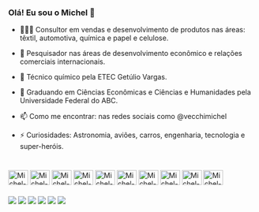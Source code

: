 ### Olá! Eu sou o Michel 👋

- 🧑🏽‍💼 Consultor em vendas e desenvolvimento de produtos nas áreas: têxtil, automotiva, química e papel e celulose.

- 🔭 Pesquisador nas áreas de desenvolvimento econômico e relações comerciais internacionais.

- 🧪 Técnico químico pela ETEC Getúlio Vargas.
  
- 🌱 Graduando em Ciências Econômicas e Ciências e Humanidades pela Universidade Federal do ABC.
  
- 📫 Como me encontrar: nas redes sociais como @vecchimichel
  
- ⚡ Curiosidades: Astronomia, aviões, carros, engenharia, tecnologia e super-heróis.

###

<div style="display: inline_block"><br>

<img align="center" alt="Michel-Canva" height="30" width="40" src="https://cdn.jsdelivr.net/gh/devicons/devicon/icons/canva/canva-original.svg">
<img align="center" alt="Michel-Chrome" height="30" width="40" src="img src="https://cdn.jsdelivr.net/gh/devicons/devicon/icons/chrome/chrome-original.svg">
<img align="center" alt="Michel-Google" height="30" width="40" src="img src="https://cdn.jsdelivr.net/gh/devicons/devicon/icons/google/google-original.svg">
<img align="center" alt="Michel-LinkedIn" height="30" width="40" src="img src="https://cdn.jsdelivr.net/gh/devicons/devicon/icons/linkedin/linkedin-original.svg">
<img align="center" alt="Michel-Python" height="30" width="40" src="img src="https://cdn.jsdelivr.net/gh/devicons/devicon/icons/python/python-original.svg">
<img align="center" alt="Michel-R" height="30" width="40" src="img src="https://cdn.jsdelivr.net/gh/devicons/devicon/icons/r/r-original.svg">
<img align="center" alt="Michel-IBMSPSS" height="30" width="40" src="img src="img src="https://cdn.jsdelivr.net/gh/devicons/devicon/icons/spss/spss-original.svg">
<img align="center" alt="Michel-Trello" height="30" width="40" src="img src="img src="img src="https://cdn.jsdelivr.net/gh/devicons/devicon/icons/trello/trello-plain.svg">
<img align="center" alt="Michel-Twitter" height="30" width="40" src="img src="img src="img src="https://cdn.jsdelivr.net/gh/devicons/devicon/icons/twitter/twitter-original.svg">
<img align="center" alt="Michel-Windows" height="30" width="40" src="img src="img src="img src="https://cdn.jsdelivr.net/gh/devicons/devicon/icons/windows8/windows8-original.svg">
</div>

###

<div>
<a href = "mailto: michelvecchi@outlook.com"><img src="https://img.shields.io/badge/Microsoft_Outlook-0078D4?style=for-the-badge&logo=microsoft-outlook&logoColor=white"_blank"></a>
<a href="https://www.linkedin.com/in/michel-vecchi-23483950/" target="_blank"><img src="https://img.shields.io/badge/-LinkedIn-%230077B5?style=for-the-badge&logo=linkedin&logoColor=white" target="_blank"></a>
<a href="https://www.facebook.com/vecchimichel"_blank"><img src="https://img.shields.io/badge/Facebook-1877F2?style=for-the-badge&logo=facebook&logoColor=white" target="_blank"></a>
<a href="https://www.instagram.com/vecchimichel/" target="_blank"><img src="https://img.shields.io/badge/-Instagram-%23E4405F?style=for-the-badge&logo=instagram&logoColor=white" target="_blank"></a>
<a href="https://twitter.com/michelvecchi" target="_blank"><img src="https://img.shields.io/badge/Twitter-1DA1F2?style=for-the-badge&logo=twitter&logoColor=white" target="_blank"></a>
<a href="https://www.youtube.com/channel/UCCEe6CjnUJe7oCHzNnikffg" target="_blank"><img src="https://img.shields.io/badge/YouTube-FF0000?style=for-the-badge&logo=youtube&logoColor=white" target="_blank"></a>
</div>
